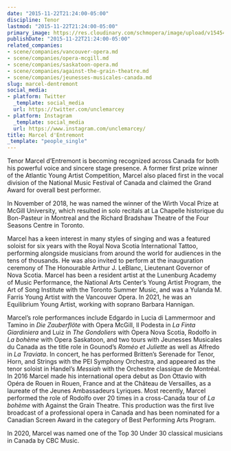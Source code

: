 ```yaml
---
date: "2015-11-22T21:24:00-05:00"
discipline: Tenor
lastmod: "2015-11-22T21:24:00-05:00"
primary_image: https://res.cloudinary.com/schmopera/image/upload/v1545409169/media/webhook-uploads/1448245479667/2015-11-21---Marcel-d'Entremont.jpg.jpg
publishDate: "2015-11-22T21:24:00-05:00"
related_companies:
- scene/companies/vancouver-opera.md
- scene/companies/opera-mcgill.md
- scene/companies/saskatoon-opera.md
- scene/companies/against-the-grain-theatre.md
- scene/companies/jeunesses-musicales-canada.md
slug: marcel-dentremont
social_media:
- platform: Twitter
  _template: social_media
  url: https://twitter.com/unclemarcey
- platform: Instagram
  _template: social_media
  url: https://www.instagram.com/unclemarcey/
title: Marcel d'Entremont
_template: "people_single"
---
```

Tenor Marcel d’Entremont is becoming recognized across Canada for both his powerful voice and sincere stage presence. A former first prize winner of the Atlantic Young Artist Competition, Marcel also placed first in the vocal division of the National Music Festival of Canada and claimed the Grand Award for overall best performer.

In November of 2018, he was named the winner of the Wirth Vocal Prize at McGill University, which resulted in solo recitals at La Chapelle historique du Bon-Pasteur in Montreal and the Richard Bradshaw Theatre of the Four Seasons Centre in Toronto.

Marcel has a keen interest in many styles of singing and was a featured soloist for six years with the Royal Nova Scotia International Tattoo, performing alongside musicians from around the world for audiences in the tens of thousands. He was also invited to perform at the inauguration ceremony of The Honourable Arthur J. LeBlanc, Lieutenant Governor of Nova Scotia. Marcel has been a resident artist at the Lunenburg Academy of Music Performance, the National Arts Center’s Young Artist Program, the Art of Song Institute with the Toronto Summer Music, and was a Yulanda M. Farris Young Artist with the Vancouver Opera. In 2021, he was an Equilibrium Young Artist, working with soprano Barbara Hannigan.

Marcel’s role performances include Edgardo in Lucia di Lammermoor and Tamino in _Die Zauberflöte_ with Opera McGill, Il Podesta in _La Finta Giardiniera_ and Luiz in _The Gondoliers_ with Opera Nova Scotia, Rodolfo in _La bohème_ with Opera Saskatoon, and two tours with Jeunesses Musicales du Canada as the title role in Gounod’s _Roméo et Juliette_ as well as Alfredo in _La Traviata_. In concert, he has performed Britten’s Serenade for Tenor, Horn, and Strings with the PEI Symphony Orchestra, and appeared as the tenor soloist in Handel’s _Messiah_ with the Orchestre classique de Montréal. In 2016 Marcel made his international opera debut as Don Ottavio with Opéra de Rouen in Rouen, France and at the Château de Versailles, as a laureate of the Jeunes Ambassadeurs Lyriques. Most recently, Marcel performed the role of Rodolfo over 20 times in a cross-Canada tour of _La bohème_ with Against the Grain Theatre. This production was the first live broadcast of a professional opera in Canada and has been nominated for a Canadian Screen Award in the category of Best Performing Arts Program. 

In 2020, Marcel was named one of the Top 30 Under 30 classical musicians in Canada by CBC Music.